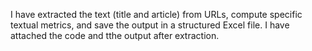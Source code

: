 I have extracted the  text (title and article) from URLs, compute specific textual metrics, and save the output in a structured Excel file.
I have attached the code and tthe output after extraction.
